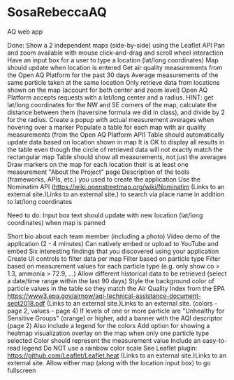 # SosaRebeccaAQ
AQ web app

Done:
Show a 2 independent maps (side-by-side) using the Leaflet API
Pan and zoom available with mouse click-and-drag and scroll wheel interaction 
Have an input box for a user to type a location (lat/long coordinates)
Map should update when location is entered
Get air quality measurements from the Open AQ Platform for the past 30 days
Average measurements of the same particle taken at the same location
Only retrieve data from locations shown on the map (account for both center and zoom level)
Open AQ Platform accepts requests with a lat/long center and a radius. HINT: get lat/long coordinates for the NW and SE corners of the map, calculate the distance between them (haversine formula we did in class), and divide by 2 for the radius.
Create a popup with actual measurement averages when hovering over a marker
Populate a table for each map with air quality measurements (from the Open AQ Platform API)
Table should automatically update data based on location shown in map
It is OK to display all results in the table even though the circle of retrieved data will not exactly match the rectangular map
Table should show all measurements, not just the averages
Draw markers on the map for each location their is at least one measurement
"About the Project" page
Description of the tools (frameworks, APIs, etc.) you used to create the application
Use the Nominatim API (https://wiki.openstreetmap.org/wiki/Nominatim (Links to an external site.)Links to an external site.) to search via place name in addition to lat/long coordinates

Need to do:
Input box text should update with new location (lat/long coordinates) when map is panned

Short bio about each team member (including a photo)
Video demo of the application (2 - 4 minutes)
Can natively embed or upload to YouTube and embed
Six interesting findings that you discovered using your application
Create UI controls to filter data per map
Filter based on particle type
Filter based on measurement values for each particle type (e.g. only show co > 1.3, ammonia > 72.9, ...)
Allow different historical data to be retrieved (select a date/time range within the last 90 days)
Style the background color of particle values in the table so they match the Air Quality Index from the EPA
https://www3.epa.gov/airnow/aqi-technical-assistance-document-sept2018.pdf (Links to an external site.)Links to an external site. (colors - page 2, values - page 4)
If levels of one or more particle are "Unhealthy for Sensitive Groups" (orange) or higher, add a banner with the AQI descriptor (page 2)
Also include a legend for the colors
Add option for showing a heatmap visualization overlay on the map when only one particle type selected
Color should represent the measurement value
Include an easy-to-read legend
Do NOT use a rainbow color scale
See Leaflet plugin: https://github.com/Leaflet/Leaflet.heat (Links to an external site.)Links to an external site. 
Allow either map (along with the location input box) to go fullscreen
